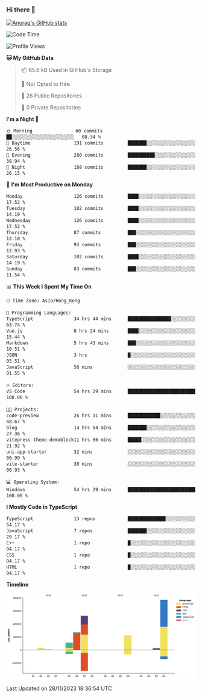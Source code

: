 ### Hi there 👋

<!--
**welives/welives** is a ✨ _special_ ✨ repository because its `README.md` (this file) appears on your GitHub profile.

Here are some ideas to get you started:

- 🔭 I’m currently working on ...
- 🌱 I’m currently learning ...
- 👯 I’m looking to collaborate on ...
- 🤔 I’m looking for help with ...
- 💬 Ask me about ...
- 📫 How to reach me: ...
- 😄 Pronouns: ...
- ⚡ Fun fact: ...
-->

[![Anurag's GitHub stats](https://github-readme-stats.vercel.app/api?username=welives)](https://github.com/anuraghazra/github-readme-stats)

<!--START_SECTION:waka-->
![Code Time](http://img.shields.io/badge/Code%20Time-54%20hrs%2029%20mins-blue)

![Profile Views](http://img.shields.io/badge/Profile%20Views-14-blue)

**🐱 My GitHub Data** 

> 📦 65.6 kB Used in GitHub's Storage 
 > 
> 🚫 Not Opted to Hire
 > 
> 📜 26 Public Repositories 
 > 
> 🔑 0 Private Repositories 
 > 
**I'm a Night 🦉** 

```text
🌞 Morning                60 commits          ██░░░░░░░░░░░░░░░░░░░░░░░   08.34 % 
🌆 Daytime                191 commits         ███████░░░░░░░░░░░░░░░░░░   26.56 % 
🌃 Evening                280 commits         ██████████░░░░░░░░░░░░░░░   38.94 % 
🌙 Night                  188 commits         ███████░░░░░░░░░░░░░░░░░░   26.15 % 
```
📅 **I'm Most Productive on Monday** 

```text
Monday                   126 commits         ████░░░░░░░░░░░░░░░░░░░░░   17.52 % 
Tuesday                  102 commits         ████░░░░░░░░░░░░░░░░░░░░░   14.19 % 
Wednesday                126 commits         ████░░░░░░░░░░░░░░░░░░░░░   17.52 % 
Thursday                 87 commits          ███░░░░░░░░░░░░░░░░░░░░░░   12.10 % 
Friday                   93 commits          ███░░░░░░░░░░░░░░░░░░░░░░   12.93 % 
Saturday                 102 commits         ████░░░░░░░░░░░░░░░░░░░░░   14.19 % 
Sunday                   83 commits          ███░░░░░░░░░░░░░░░░░░░░░░   11.54 % 
```


📊 **This Week I Spent My Time On** 

```text
🕑︎ Time Zone: Asia/Hong_Kong

💬 Programming Languages: 
TypeScript               34 hrs 44 mins      ████████████████░░░░░░░░░   63.74 % 
Vue.js                   8 hrs 24 mins       ████░░░░░░░░░░░░░░░░░░░░░   15.44 % 
Markdown                 5 hrs 43 mins       ███░░░░░░░░░░░░░░░░░░░░░░   10.51 % 
JSON                     3 hrs               █░░░░░░░░░░░░░░░░░░░░░░░░   05.51 % 
JavaScript               50 mins             ░░░░░░░░░░░░░░░░░░░░░░░░░   01.55 % 

🔥 Editors: 
VS Code                  54 hrs 29 mins      █████████████████████████   100.00 % 

🐱‍💻 Projects: 
code-preview             26 hrs 31 mins      ████████████░░░░░░░░░░░░░   48.67 % 
blog                     14 hrs 54 mins      ███████░░░░░░░░░░░░░░░░░░   27.36 % 
vitepress-theme-demoblock11 hrs 56 mins      █████░░░░░░░░░░░░░░░░░░░░   21.92 % 
uni-app-starter          32 mins             ░░░░░░░░░░░░░░░░░░░░░░░░░   00.99 % 
vite-starter             30 mins             ░░░░░░░░░░░░░░░░░░░░░░░░░   00.93 % 

💻 Operating System: 
Windows                  54 hrs 29 mins      █████████████████████████   100.00 % 
```

**I Mostly Code in TypeScript** 

```text
TypeScript               13 repos            ██████████████░░░░░░░░░░░   54.17 % 
JavaScript               7 repos             ███████░░░░░░░░░░░░░░░░░░   29.17 % 
C++                      1 repo              █░░░░░░░░░░░░░░░░░░░░░░░░   04.17 % 
CSS                      1 repo              █░░░░░░░░░░░░░░░░░░░░░░░░   04.17 % 
HTML                     1 repo              █░░░░░░░░░░░░░░░░░░░░░░░░   04.17 % 
```



**Timeline**

![Lines of Code chart](https://raw.githubusercontent.com/welives/welives/main/assets/bar_graph.png)


 Last Updated on 28/11/2023 18:36:54 UTC
<!--END_SECTION:waka-->
